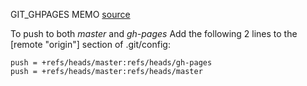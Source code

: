 GIT_GHPAGES MEMO
[source](http://stackoverflow.com/questions/5807459/github-mirroring-gh-pages-to-master/7472481#7472481)

To push to both *master* and *gh-pages*
Add the following 2 lines to the [remote "origin"] section of .git/config:

```
push = +refs/heads/master:refs/heads/gh-pages
push = +refs/heads/master:refs/heads/master
```
